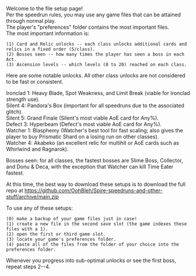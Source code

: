 Welcome to the file setup page!  
Per the speedrun rules, you may use any game files that can be attained through normal play.  
The player's "preferences" folder contains the most important files.  
The most important information is:  

	(1) Card and Relic unlocks -- each class unlocks additional cards and relics in a fixed order (5/class).  
	(2) Bosses seen -- how many times the player has seen a boss in each Act.  
	(3) Ascension levels -- which levels (0 to 20) reached on each class.  

Here are some notable unlocks.  All other class unlocks are not considered to be fast or consistent.  

Ironclad 1: Heavy Blade, Spot Weakness, and Limit Break (viable for Ironclad strength use).  
Silent 4: Pandora's Box (important for all speedruns due to the associated glitch).  
Silent 5: Grand Finale (Silent's most viable AoE card for Any%).  
Defect 3: Hyperbeam (Defect's most viable AoE card for Any%).  
Watcher 1: Blasphemy (Watcher's best tool for fast scaling; also gives the player to buy Prismatic Shard on a losing run on other classes).  
Watcher 4: Akabeko (an excellent relic for multihit or AoE cards such as Whirlwind and Ragnarok).  

Bosses seen: for all classes, the fastest bosses are Slime Boss, Collector, and Donu & Deca, with the exception that Watcher can kill Time Eater fastest.  

At this time, the best way to download these setups is to download the full repo at https://github.com/OohBleh/Spire-speedruns-and-other-stuff/archive/main.zip  

To use any of these setups:  

	(0) make a backup of your game files just in case!  
	(1) create a new file in the second save slot (the game indexes these files with a 1).  
	(2) open the first or third game slot.  
	(3) locate your game's preferences folder.  
	(4) paste all of the files from the folder of your choice into the preferences folder.  

Whenever you progress into sub-optimal unlocks or see the first boss, repeat steps 2--4.  
